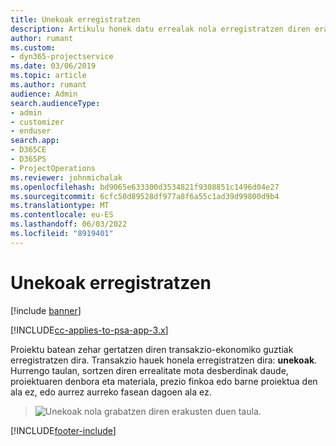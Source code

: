 ```yaml
---
title: Unekoak erregistratzen
description: Artikulu honek datu errealak nola erregistratzen diren erakusten du.
author: rumant
ms.custom:
- dyn365-projectservice
ms.date: 03/06/2019
ms.topic: article
ms.author: rumant
audience: Admin
search.audienceType:
- admin
- customizer
- enduser
search.app:
- D365CE
- D365PS
- ProjectOperations
ms.reviewer: johnmichalak
ms.openlocfilehash: bd9065e633300d3534821f9308851c1496d04e27
ms.sourcegitcommit: 6cfc50d89528df977a8f6a55c1ad39d99800d9b4
ms.translationtype: MT
ms.contentlocale: eu-ES
ms.lasthandoff: 06/03/2022
ms.locfileid: "8919401"
---
```

# <a name="recording-actuals"></a>Unekoak erregistratzen 

[!include [banner](../includes/psa-now-project-operations.md)]

[!INCLUDE[cc-applies-to-psa-app-3.x](../includes/cc-applies-to-psa-app-3x.md)]

Proiektu batean zehar gertatzen diren transakzio-ekonomiko guztiak erregistratzen dira. Transakzio hauek honela erregistratzen dira: **unekoak**. Hurrengo taulan, sortzen diren errealitate mota desberdinak daude, proiektuaren denbora eta materiala, prezio finkoa edo barne proiektua den ala ez, edo aurrez aurreko fasean dagoen ala ez.

> ![Unekoak nola grabatzen diren erakusten duen taula.](media/advanced-table2.png)


[!INCLUDE[footer-include](../includes/footer-banner.md)]
